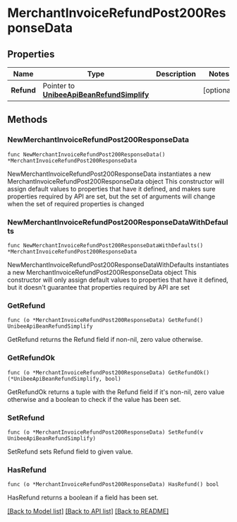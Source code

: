 # MerchantInvoiceRefundPost200ResponseData

## Properties

Name | Type | Description | Notes
------------ | ------------- | ------------- | -------------
**Refund** | Pointer to [**UnibeeApiBeanRefundSimplify**](UnibeeApiBeanRefundSimplify.md) |  | [optional] 

## Methods

### NewMerchantInvoiceRefundPost200ResponseData

`func NewMerchantInvoiceRefundPost200ResponseData() *MerchantInvoiceRefundPost200ResponseData`

NewMerchantInvoiceRefundPost200ResponseData instantiates a new MerchantInvoiceRefundPost200ResponseData object
This constructor will assign default values to properties that have it defined,
and makes sure properties required by API are set, but the set of arguments
will change when the set of required properties is changed

### NewMerchantInvoiceRefundPost200ResponseDataWithDefaults

`func NewMerchantInvoiceRefundPost200ResponseDataWithDefaults() *MerchantInvoiceRefundPost200ResponseData`

NewMerchantInvoiceRefundPost200ResponseDataWithDefaults instantiates a new MerchantInvoiceRefundPost200ResponseData object
This constructor will only assign default values to properties that have it defined,
but it doesn't guarantee that properties required by API are set

### GetRefund

`func (o *MerchantInvoiceRefundPost200ResponseData) GetRefund() UnibeeApiBeanRefundSimplify`

GetRefund returns the Refund field if non-nil, zero value otherwise.

### GetRefundOk

`func (o *MerchantInvoiceRefundPost200ResponseData) GetRefundOk() (*UnibeeApiBeanRefundSimplify, bool)`

GetRefundOk returns a tuple with the Refund field if it's non-nil, zero value otherwise
and a boolean to check if the value has been set.

### SetRefund

`func (o *MerchantInvoiceRefundPost200ResponseData) SetRefund(v UnibeeApiBeanRefundSimplify)`

SetRefund sets Refund field to given value.

### HasRefund

`func (o *MerchantInvoiceRefundPost200ResponseData) HasRefund() bool`

HasRefund returns a boolean if a field has been set.


[[Back to Model list]](../README.md#documentation-for-models) [[Back to API list]](../README.md#documentation-for-api-endpoints) [[Back to README]](../README.md)



